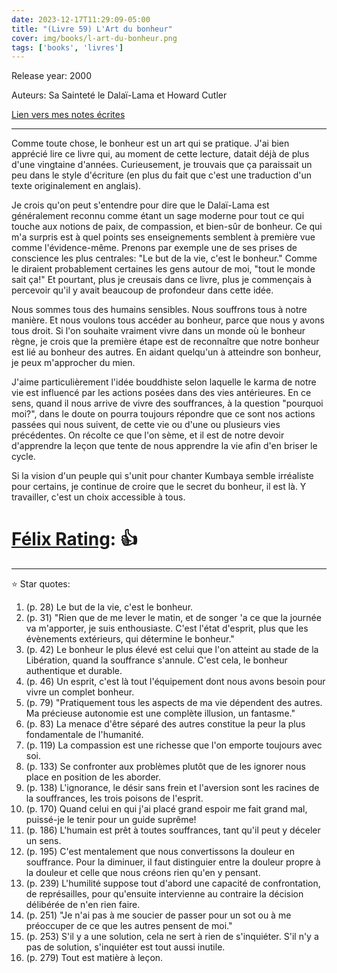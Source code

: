 ```yaml
---
date: 2023-12-17T11:29:09-05:00
title: "(Livre 59) L'Art du bonheur"
cover: img/books/l-art-du-bonheur.png
tags: ['books', 'livres']
---
```


Release year: 2000

Auteurs: Sa Sainteté le Dalaï-Lama et Howard Cutler

[Lien vers mes notes écrites](https://drive.google.com/file/d/14JSEjUefX_a0C1AkstbJonO2TC9cTyvH/view?usp=sharing)

---

Comme toute chose, le bonheur est un art qui se pratique. J'ai bien
apprécié lire ce livre qui, au moment de cette lecture, datait déjà de
plus d'une vingtaine d'années. Curieusement, je trouvais que ça
paraissait un peu dans le style d'écriture (en plus du fait que c'est
une traduction d'un texte originalement en anglais).

Je crois qu'on peut s'entendre pour dire que le Dalaï-Lama est
généralement reconnu comme étant un sage moderne pour tout ce qui touche
aux notions de paix, de compassion, et bien-sûr de bonheur. Ce qui m'a
surpris est à quel points ses enseignements semblent à première vue
comme l'évidence-même. Prenons par exemple une de ses prises de
conscience les plus centrales: "Le but de la vie, c'est le bonheur."
Comme le diraient probablement certaines les gens autour de moi, "tout
le monde sait ça!" Et pourtant, plus je creusais dans ce livre,
plus je commençais à percevoir qu'il y avait beaucoup de profondeur dans
cette idée.

Nous sommes tous des humains sensibles. Nous souffrons tous à notre
manière. Et nous voulons tous accéder au bonheur, parce que nous y avons
tous droit. Si l'on souhaite
vraiment vivre dans un monde où le bonheur règne, je crois que la
première étape est de reconnaître que notre bonheur est lié au bonheur
des autres. En aidant quelqu'un à atteindre son bonheur, je peux
m'approcher du mien.

J'aime particulièrement l'idée bouddhiste selon laquelle le karma de
notre vie est influencé par les actions posées dans des vies
antérieures. En ce sens, quand il nous arrive de vivre des souffrances,
à la question "pourquoi moi?", dans le doute on pourra toujours répondre
que ce sont nos actions passées qui nous suivent, de cette vie ou d'une
ou plusieurs vies précédentes. On récolte ce que
l'on sème, et il est de notre devoir d'apprendre la leçon que tente
de nous apprendre la vie afin d'en briser le cycle.

Si la vision d'un peuple qui s'unit pour chanter Kumbaya semble
irréaliste pour certains, je continue de croire que le secret du
bonheur, il est là. Y travailler, c'est un choix accessible à tous.

# [Félix Rating](/posts/2023/10/my-book-ratings-explained/): 👍

---

:star: Star quotes:

1. (p. 28) Le but de la vie, c'est le bonheur.
1. (p. 31) "Rien que de me lever le matin, et de songer 'a ce que la
   journée va m'apporter, je suis enthousiaste. C'est l'état d'esprit,
   plus que les évènements extérieurs, qui détermine le bonheur."
1. (p. 42) Le bonheur le plus élevé est celui que l'on atteint au stade
   de la Libération, quand la souffrance s'annule. C'est cela, le
   bonheur authentique et durable.
1. (p. 46) Un esprit, c'est là tout l'équipement dont nous avons besoin
   pour vivre un complet bonheur.
1. (p. 79) "Pratiquement tous les aspects de ma vie dépendent des
   autres. Ma précieuse autonomie est une complète illusion, un
   fantasme."
1. (p. 83) La menace d'être séparé des autres constitue la peur la plus
   fondamentale de l'humanité.
1. (p. 119) La compassion est une richesse que l'on emporte toujours
   avec soi.
1. (p. 133) Se confronter aux problèmes plutôt que de les ignorer nous
   place en position de les aborder.
1. (p. 138) L'ignorance, le désir sans frein et l'aversion sont les
   racines de la souffrances, les trois poisons de l'esprit.
1. (p. 170) Quand celui en qui j'ai placé grand espoir me fait grand
   mal, puissé-je le tenir pour un guide suprême!
1. (p. 186) L'humain est prêt à toutes souffrances, tant qu'il peut y
   déceler un sens.
1. (p. 195) C'est mentalement que nous convertissons la douleur en
   souffrance. Pour la diminuer, il faut distinguier entre la douleur
   propre à la douleur et celle que nous créons rien qu'en y pensant.
1. (p. 239) L'humilité suppose tout d'abord une capacité de
   confrontation, de représailles, pour qu'ensuite intervienne au
   contraire la décision délibérée de n'en rien faire.
1. (p. 251) "Je n'ai pas à me soucier de passer pour un sot ou à me
   préoccuper de ce que les autres pensent de moi."
1. (p. 253) S'il y a une solution, cela ne sert à rien de s'inquiéter.
   S'il n'y a pas de solution, s'inquiéter est tout aussi inutile.
1. (p. 279) Tout est matière à leçon.
